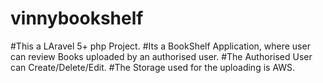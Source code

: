 # vinnybookshelf
#This a LAravel 5+ php Project.
#Its a BookShelf Application, where user can review Books uploaded by an authorised user.
#The Authorised User can Create/Delete/Edit.
#The Storage used for the uploading is AWS.
